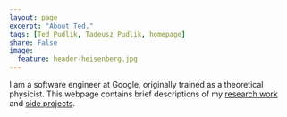 ```yaml
---
layout: page
excerpt: "About Ted."
tags: [Ted Pudlik, Tadeusz Pudlik, homepage]
share: False
image:
  feature: header-heisenberg.jpg
---
```


I am a software engineer at Google, originally trained as a theoretical
physicist.  This webpage contains brief descriptions of my
[research work](/research) and [side projects](/projects).
